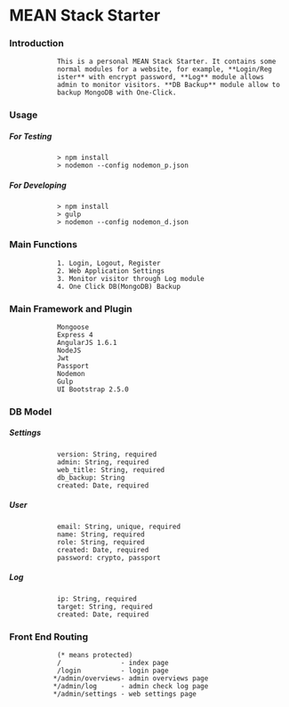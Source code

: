 # MEAN Stack Starter

### Introduction
                This is a personal MEAN Stack Starter. It contains some
                normal modules for a website, for example, **Login/Reg
                ister** with encrypt password, **Log** module allows
                admin to monitor visitors. **DB Backup** module allow to
                backup MongoDB with One-Click.

### Usage
##### For Testing
                > npm install
                > nodemon --config nodemon_p.json
##### For Developing
                > npm install
                > gulp
                > nodemon --config nodemon_d.json

### Main Functions
                1. Login, Logout, Register
                2. Web Application Settings
                3. Monitor visitor through Log module
                4. One Click DB(MongoDB) Backup

### Main Framework and Plugin            
                Mongoose
                Express 4
                AngularJS 1.6.1
                NodeJS
                Jwt
                Passport
                Nodemon
                Gulp
                UI Bootstrap 2.5.0

### DB Model
##### Settings
                version: String, required
                admin: String, required
                web_title: String, required
                db_backup: String
                created: Date, required
##### User
                email: String, unique, required
                name: String, required
                role: String, required
                created: Date, required
                password: crypto, passport
##### Log
                ip: String, required
                target: String, required
                created: Date, required

### Front End Routing
                (* means protected)
                /               - index page
                /login          - login page
               */admin/overviews- admin overviews page
               */admin/log      - admin check log page
               */admin/settings - web settings page         